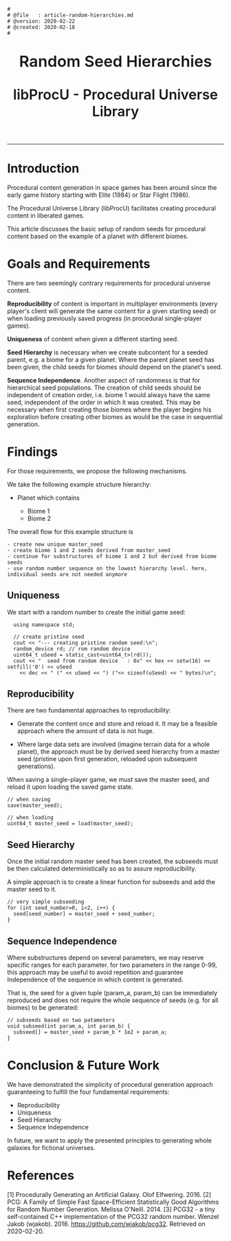```
#
# @file   : article-random-hierarchies.md
# @version: 2020-02-22
# @created: 2020-02-18
#
```

<header>
<p style="font-weight:600; font-size:36px">Random Seed Hierarchies</p>
<p style="font-weight:600; font-size:32px">libProcU - Procedural Universe Library</p>
</header>

--------------------------


**Introduction**
=====================================

Procedural content generation in space games has been around since the early game history starting with Elite (1984) or Star Flight (1986).

The Procedural Universe Library (libProcU) facilitates creating procedural content in liberated games.

This article discusses the basic setup of random seeds for procedural content based on the example of a planet with different biomes.



**Goals and Requirements**
=====================================

There are two seemingly contrary requirements for procedural universe content.

**Reproducibility** of content is important in multiplayer environments (every player's client will generate the same content for a given starting seed) or when loading previously saved progress (in procedural single-player games).

**Uniqueness** of content when given a different starting seed.

**Seed Hierarchy** is necessary when we create subcontent for a seeded parent, e.g. a biome for a given planet. Where the parent planet seed has been given, the child seeds for biomes should depend on the planet's seed.

**Sequence Independence**. Another aspect of randomness is that for hierarchical seed populations. The creation of child seeds should be independent of creation order, i.e. biome 1 would always have the same seed, independent of the order in which it was created. This may be necessary when first creating those biomes where the player begins his exploration before creating other biomes as would be the case in sequential generation.



**Findings**
=====================================

For those requirements, we propose the following mechanisms.

We take the following example structure hierarchy:

- Planet which contains

  - Biome 1
  - Biome 2


The overall flow for this example structure is

```
- create new unique master_seed
- create biome 1 and 2 seeds derived from master_seed 
- continue for substructures of biome 1 and 2 but derived from biome seeds
- use random number sequence on the lowest hierarchy level. here, individual seeds are not needed anymore

```



**Uniqueness**
-------------------------------------

We start with a random number to create the initial game seed:

```
  using namespace std;

  // create pristine seed
  cout << "--- creating pristine random seed:\n";
  random_device rd; // rom random device
  uint64_t uSeed = static_cast<uint64_t>(rd());
  cout << "  seed from random device   : 0x" << hex << setw(16) << setfill('0') << uSeed
    << dec << " (" << uSeed << ") ("<< sizeof(uSeed) << " bytes)\n";

```


**Reproducibility**
-------------------------------------

There are two fundamental approaches to reproducibility:

- Generate the content once and store and reload it. It may be a feasible approach where the amount of data is not huge.

- Where large data sets are involved (imagine terrain data for a whole planet), the approach must be by derived seed hierarchy from a master seed (pristine upon first generation, reloaded upon subsequent generations).

When saving a single-player game, we must save the master seed, and reload it upon loading the saved game state.

```
// when saving
save(master_seed);

// when loading
uint64_t master_seed = load(master_seed);

```


**Seed Hierarchy**
-------------------------------------

Once the initial random master seed has been created, the subseeds must be then calculated deterministically so as to assure reproducibility.

A simple approach is to create a linear function for subseeds and add the master seed to it.

```
// very simple subseeding
for (int seed_number=0, i<2, i++) {
  seed[seed_number] = master_seed + seed_number;
}

``` 

**Sequence Independence**
-------------------------------------

Where substructures depend on several parameters, we may reserve specific ranges for each parameter. for two parameters in the range 0-99, this approach may be useful to avoid repetition and guarantee Independence of the sequence in which content is generated.

That is, the seed for a given tuple (param_a, param_b) can be immediately reproduced and does not require the whole sequence of seeds (e.g. for all biomes) to be generated:

```
// subseeds based on two patameters
void subseed(int param_a, int param_b) {
  subseed[] = master_seed + param_b * 1e2 + param_a;
}

```



**Conclusion & Future Work**
=====================================

We have demonstrated the simplicity of procedural generation approach guaranteeing to fulfill the four fundamental requirements:

- Reproducibility
- Uniqueness
- Seed Hierarchy
- Sequence Independence

In future, we want to apply the presented principles to generating whole galaxies for fictional universes.


**References**
=====================================

[1]  Procedurally Generating an Artificial Galaxy. Olof Elfwering. 2016.
[2]  PCG: A Family of Simple Fast Space-Efficient Statistically Good Algorithms for Random Number Generation. Melissa O'Neill. 2014.
[3]  PCG32 - a tiny self-contained C++ implementation of the PCG32 random number. Wenzel Jakob (wjakob). 2016. https://github.com/wjakob/pcg32. Retrieved on 2020-02-20.



